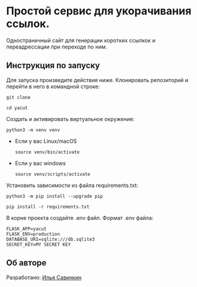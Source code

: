 # Простой сервис для укорачивания ссылок.
Одностраничный сайт для генерации коротких ссылкок и переадрессации при переходе по ним.

## Инструкция по запуску
Для запуска произведите действия ниже.
Клонировать репозиторий и перейти в него в командной строке:

```
git clone 
```

```
cd yacut
```

Cоздать и активировать виртуальное окружение:

```
python3 -m venv venv
```

* Если у вас Linux/macOS

    ```
    source venv/bin/activate
    ```

* Если у вас windows

    ```
    source venv/scripts/activate
    ```

Установить зависимости из файла requirements.txt:

```
python3 -m pip install --upgrade pip
```

```
pip install -r requirements.txt
```

В корне проекта создайте .env файл.
Формат .env файла:

```
FLASK_APP=yacut
FLASK_ENV=production
DATABASE_URI=sqlite:///db.sqlite3
SECRET_KEY=MY SECRET KEY
```

## Об авторе
Разработано:
[Илья Савинкин](https://www.linkedin.com/in/ilya-savinkin-6002a711/)
